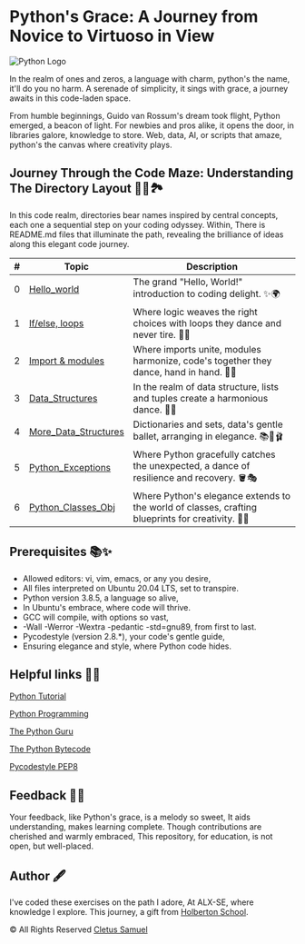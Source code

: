 # Python's Grace: A Journey from Novice to Virtuoso in View

![Python Logo](https://secure.meetupstatic.com/photos/event/c/8/4/6/highres_470931270.jpeg)

In the realm of ones and zeros, a language with charm, python's the name, it'll do you no harm. A serenade of simplicity, it sings with grace, a journey awaits in this code-laden space.

From humble beginnings, Guido van Rossum's dream took flight,
Python emerged, a beacon of light. For newbies and pros alike, it opens the door, in libraries galore, knowledge to store. Web, data, AI, or scripts that amaze, python's the canvas where creativity plays.

## Journey Through the Code Maze: Understanding The Directory Layout 🚶‍♂️🏞️

In this code realm, directories bear names inspired by central concepts, each one a sequential step on your coding odyssey. Within, There is README.md files that illuminate the path, revealing the brilliance of ideas along this elegant code journey.

| #  | Topic                                      | Description                                           |
| -- | ------------------------------------------ | ----------------------------------------------------- |
| 0  | [Hello_world](./0x00-python-hello_world)          | The grand "Hello, World!" introduction to coding delight. ✨🌍 |
| 1  | [If/else, loops](./0x01-python-if_else_loops_functions)      | Where logic weaves the right choices with loops they dance and never tire. 🤔🔄 |
| 2  | [Import & modules](./0x02-python-import_modules)      | Where imports unite, modules harmonize, code's together they dance, hand in hand. 🧩🤝 |
| 3  | [Data_Structures](./0x03-python-data_structures)      | In the realm of data structure, lists and tuples create a harmonious dance. 🕺💃|
| 4  | [More_Data_Structures](./0x04-python-more_data_structures)      | Dictionaries and sets, data's gentle ballet, arranging in elegance. 📚💃🩰 |
| 5  | [Python_Exceptions](./0x05-python-exceptions)      | Where Python gracefully catches the unexpected, a dance of resilience and recovery. 🪣🎭  |
| 6  | [Python_Classes_Obj](./0x06-python-classes/)      | Where Python's elegance extends to the world of classes, crafting blueprints for creativity. 📜✨ |

## Prerequisites 📚✨

* Allowed editors: vi, vim, emacs, or any you desire,
* All files interpreted on Ubuntu 20.04 LTS, set to transpire.
* Python version 3.8.5, a language so alive,
* In Ubuntu's embrace, where code will thrive.
* GCC will compile, with options so vast,
* -Wall -Werror -Wextra -pedantic -std=gnu89, from first to last.
* Pycodestyle (version 2.8.*), your code's gentle guide,
* Ensuring elegance and style, where Python code hides.

## Helpful links 🌟📖

[Python Tutorial](https://docs.python.org/3.10/tutorial/index.html)

[Python Programming](https://nibmehub.com/opac-service/pdf/read/Python%20Programming%20_%20an%20introduction%20to%20computer%20science-%203rd%20Edition.pdf)

[The Python Guru](https://thepythonguru.com/)

[The Python Bytecode](https://docs.python.org/3.10/library/dis.html)

[Pycodestyle PEP8](https://pypi.org/project/pycodestyle/)

## Feedback 📢🚀

Your feedback, like Python's grace, is a melody so sweet,
It aids understanding, makes learning complete.
Though contributions are cherished and warmly embraced,
This repository, for education, is not open, but well-placed.

## Author 🖋️

I've coded these exercises on the path I adore,
At ALX-SE, where knowledge I explore.
This journey, a gift from [Holberton School](https://www.holbertonschool.com/).

&copy; All Rights Reserved [Cletus Samuel](https://cletsymedia.github.io/Prof-Portfolio/)
